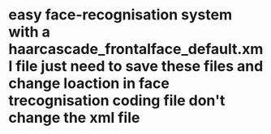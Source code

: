 # easy face-recognisation system with a haarcascade_frontalface_default.xml file just need to save these files and change loaction in face trecognisation coding file don't change the xml file

